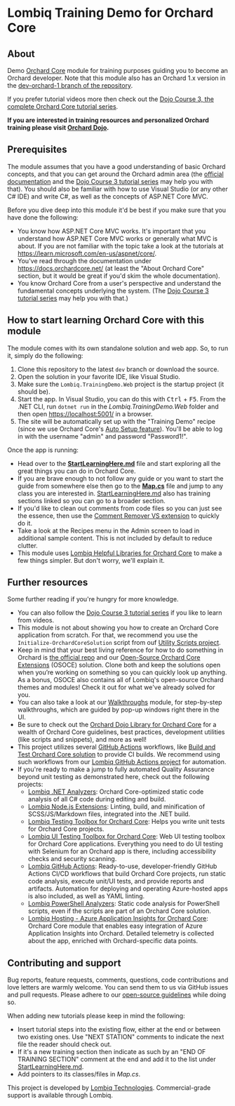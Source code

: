 # Lombiq Training Demo for Orchard Core

## About

Demo [Orchard Core](https://orchardcore.net/) module for training purposes guiding you to become an Orchard developer. Note that this module also has an Orchard 1.x version in the [dev-orchard-1 branch of the repository](https://github.com/Lombiq/Orchard-Training-Demo-Module/tree/dev-orchard-1).

If you prefer tutorial videos more then check out the [Dojo Course 3, the complete Orchard Core tutorial series](https://orcharddojo.net/orchard-training/dojo-course-3-the-full-orchard-core-tutorial).

**If you are interested in training resources and personalized Orchard training please visit [Orchard Dojo](https://orcharddojo.net/).**

## Prerequisites

The module assumes that you have a good understanding of basic Orchard concepts, and that you can get around the Orchard admin area (the [official documentation](https://docs.orchardcore.net/) and the [Dojo Course 3 tutorial series](https://orcharddojo.net/orchard-training/dojo-course-3-the-full-orchard-core-tutorial) may help you with that). You should also be familiar with how to use Visual Studio (or any other C# IDE) and write C#, as well as the concepts of ASP.NET Core MVC.

Before you dive deep into this module it'd be best if you make sure that you have done the following:

- You know how ASP.NET Core MVC works. It's important that you understand how ASP.NET Core MVC works or generally what MVC is about. If you are not familiar with the topic take a look at the tutorials at <https://learn.microsoft.com/en-us/aspnet/core/>.
- You've read through the documentation under <https://docs.orchardcore.net/> (at least the "About Orchard Core" section, but it would be great if you'd skim the whole documentation).
- You know Orchard Core from a user's perspective and understand the fundamental concepts underlying the system. (The [Dojo Course 3 tutorial series](https://orcharddojo.net/orchard-training/dojo-course-3-the-full-orchard-core-tutorial) may help you with that.)

## How to start learning Orchard Core with this module

The module comes with its own standalone solution and web app. So, to run it, simply do the following:

1. Clone this repository to the latest `dev` branch or download the source.
2. Open the solution in your favorite IDE, like Visual Studio.
3. Make sure the `Lombiq.TrainingDemo.Web` project is the startup project (it should be).
4. Start the app. In Visual Studio, you can do this with <kbd>Ctrl</kbd> + <kbd>F5</kbd>. From the .NET CLI, run `dotnet run` in the _Lombiq.TrainingDemo.Web_ folder and then open <https://localhost:5001/> in a browser.
5. The site will be automatically set up with the "Training Demo" recipe (since we use Orchard Core's [Auto Setup feature](https://docs.orchardcore.net/en/latest/docs/reference/modules/AutoSetup/)). You'll be able to log in with the username "admin" and password "Password1!".

Once the app is running:

- Head over to the **[StartLearningHere.md](Lombiq.TrainingDemo/StartLearningHere.md)** file and start exploring all the great things you can do in Orchard Core.
- If you are brave enough to not follow any guide or you want to start the guide from somewhere else then go to the **[Map.cs](Lombiq.TrainingDemo/Map.cs)** file and jump to any class you are interested in. [StartLearningHere.md](Lombiq.TrainingDemo/StartLearningHere.md) also has training sections linked so you can go to a broader section.
- If you'd like to clean out comments from code files so you can just see the essence, then use the [Comment Remover VS extension](https://marketplace.visualstudio.com/items?itemName=MadsKristensen.CommentRemover) to quickly do it.
- Take a look at the Recipes menu in the Admin screen to load in additional sample content. This is not included by default to reduce clutter.
- This module uses [Lombiq Helpful Libraries for Orchard Core](https://github.com/Lombiq/Helpful-Libraries) to make a few things simpler. But don't worry, we'll explain it.

## Further resources

Some further reading if you're hungry for more knowledge.

- You can also follow the [Dojo Course 3 tutorial series](https://orcharddojo.net/orchard-training/dojo-course-3-the-full-orchard-core-tutorial) if you like to learn from videos.
- This module is not about showing you how to create an Orchard Core application from scratch. For that, we recommend you use the `Initialize-OrchardCoreSolution` script from ouf [Utility Scripts project](https://github.com/Lombiq/Utility-Scripts).
- Keep in mind that your best living reference for how to do something in Orchard is [the official repo](https://github.com/OrchardCMS/OrchardCore) and our [Open-Source Orchard Core Extensions](https://github.com/Lombiq/Open-Source-Orchard-Core-Extensions) (OSOCE) solution. Clone both and keep the solutions open when you’re working on something so you can quickly look up anything. As a bonus, OSOCE also contains all of Lombiq's open-source Orchard themes and modules! Check it out for what we've already solved for you.
- You can also take a look at our [Walkthroughs](https://github.com/Lombiq/Orchard-Walkthroughs) module, for step-by-step walkthroughs, which are guided by pop-up windows right there in the UI.
- Be sure to check out the [Orchard Dojo Library for Orchard Core](https://orcharddojo.net/orchard-resources/CoreLibrary/) for a wealth of Orchard Core guidelines, best practices, development utilities (like scripts and snippets), and more as well!
- This project utilizes several [GitHub Actions](https://docs.github.com/en/actions) workflows, like [Build and Test Orchard Core solution](https://github.com/Lombiq/GitHub-Actions/blob/dev/Docs/Workflows/BuildDotNetCoreOrchardCore/BuildAndTestOrchardCoreSolution.md) to provide CI builds. We recommend using such workflows from our [Lombiq GitHub Actions project](https://github.com/Lombiq/GitHub-Actions) for automation.
- If you're ready to make a jump to fully automated Quality Assurance beyond unit testing as demonstrated here, check out the following projects:
  - [Lombiq .NET Analyzers](https://github.com/Lombiq/.NET-Analyzers): Orchard Core-optimized static code analysis of all C# code during editing and build.
  - [Lombiq Node.js Extensions](https://github.com/Lombiq/NodeJs-Extensions): Linting, build, and minification of SCSS/JS/Markdown files, integrated into the .NET build.
  - [Lombiq Testing Toolbox for Orchard Core](https://github.com/Lombiq/Testing-Toolbox): Helps you write unit tests for Orchard Core projects.
  - [Lombiq UI Testing Toolbox for Orchard Core](https://github.com/Lombiq/UI-Testing-Toolbox): Web UI testing toolbox for Orchard Core applications. Everything you need to do UI testing with Selenium for an Orchard app is there, including accessibility checks and security scanning.
  - [Lombiq GitHub Actions](https://github.com/Lombiq/GitHub-Actions): Ready-to-use, developer-friendly GitHub Actions CI/CD workflows that build Orchard Core projects, run static code analysis, execute unit/UI tests, and provide reports and artifacts. Automation for deploying and operating Azure-hosted apps is also included, as well as YAML linting.
  - [Lombiq PowerShell Analyzers](https://github.com/Lombiq/PowerShell-Analyzers): Static code analysis for PowerShell scripts, even if the scripts are part of an Orchard Core solution.
  - [Lombiq Hosting - Azure Application Insights for Orchard Core](https://github.com/Lombiq/Orchard-Azure-Application-Insights): Orchard Core module that enables easy integration of Azure Application Insights into Orchard. Detailed telemetry is collected about the app, enriched with Orchard-specific data points.

## Contributing and support

Bug reports, feature requests, comments, questions, code contributions and love letters are warmly welcome. You can send them to us via GitHub issues and pull requests. Please adhere to our [open-source guidelines](https://lombiq.com/open-source-guidelines) while doing so.

When adding new tutorials please keep in mind the following:

- Insert tutorial steps into the existing flow, either at the end or between two existing ones. Use "NEXT STATION" comments to indicate the next file the reader should check out.
- If it's a new training section then indicate as such by an "END OF TRAINING SECTION" comment at the end and add it to the list under [StartLearningHere.md](Lombiq.TrainingDemo/StartLearningHere.md).
- Add pointers to its classes/files in _Map.cs_.

This project is developed by [Lombiq Technologies](https://lombiq.com/). Commercial-grade support is available through Lombiq.
